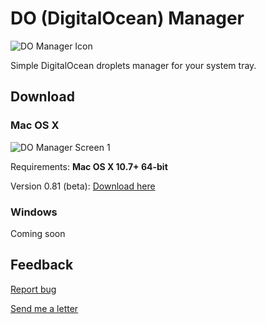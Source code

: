 # DO (DigitalOcean) Manager

![DO Manager Icon](http://www.aoizora.org/domanager/main_logo_color.png)

Simple DigitalOcean droplets manager for your system tray.

## Download

### Mac OS X

![DO Manager Screen 1](http://www.aoizora.org/domanager/screenshot.png)

Requirements: **Mac OS X 10.7+ 64-bit**

Version 0.81 (beta): [Download here](http://aoizora.org/domanager/download/mac/)

### Windows

Coming soon

## Feedback

[Report bug](https://github.com/itohnobue/domanager/issues/new)

[Send me a letter](mailto:nobu@aoizora.org)